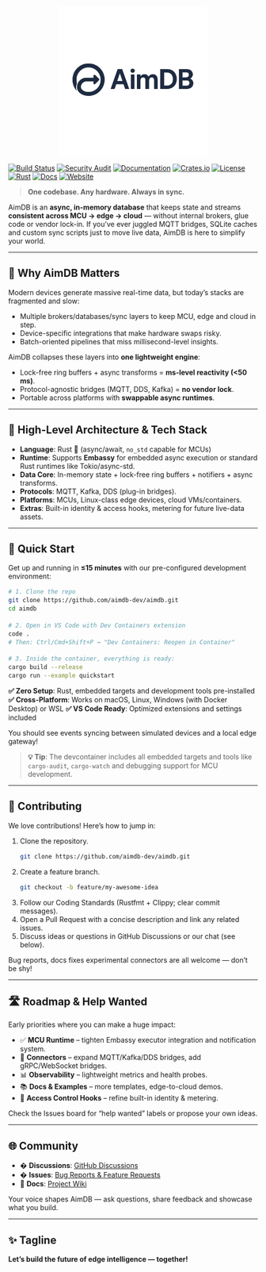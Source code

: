 <div align="center">
  <img src="assets/logo.png" alt="AimDB Logo" width="300">
</div>

[![Build Status](https://img.shields.io/github/actions/workflow/status/aimdb-dev/aimdb/ci.yml?branch=main)](https://github.com/aimdb-dev/aimdb/actions)
[![Security Audit](https://img.shields.io/github/actions/workflow/status/aimdb-dev/aimdb/security.yml?branch=main&label=security)](https://github.com/aimdb-dev/aimdb/actions)
[![Documentation](https://img.shields.io/github/actions/workflow/status/aimdb-dev/aimdb/docs.yml?branch=main&label=docs)](https://github.com/aimdb-dev/aimdb/actions)
[![Crates.io](https://img.shields.io/crates/v/aimdb.svg)](https://crates.io/crates/aimdb)
[![License](https://img.shields.io/badge/license-Apache%202.0-blue.svg)](LICENSE)
[![Rust](https://img.shields.io/badge/rust-stable-orange.svg)](https://www.rust-lang.org)
[![Docs](https://docs.rs/aimdb/badge.svg)](https://docs.rs/aimdb)
[![Website](https://img.shields.io/badge/website-aimdb.dev-blue.svg)](https://aimdb.dev)

> **One codebase. Any hardware. Always in sync.**

AimDB is an **async, in-memory database** that keeps state and streams **consistent across MCU → edge → cloud** — without internal brokers, glue code or vendor lock-in. If you’ve ever juggled MQTT bridges, SQLite caches and custom sync scripts just to move live data, AimDB is here to simplify your world.

---

## 🚀 Why AimDB Matters  
Modern devices generate massive real-time data, but today’s stacks are fragmented and slow:  
- Multiple brokers/databases/sync layers to keep MCU, edge and cloud in step.  
- Device-specific integrations that make hardware swaps risky.  
- Batch-oriented pipelines that miss millisecond-level insights.  

AimDB collapses these layers into **one lightweight engine**:  
- Lock-free ring buffers + async transforms = **ms-level reactivity (<50 ms)**.  
- Protocol-agnostic bridges (MQTT, DDS, Kafka) = **no vendor lock**.  
- Portable across platforms with **swappable async runtimes**.  

---

## 🧩 High-Level Architecture & Tech Stack  
- **Language**: Rust 🦀 (async/await, `no_std` capable for MCUs)  
- **Runtime**: Supports **Embassy** for embedded async execution or standard Rust runtimes like Tokio/async-std.  
- **Data Core**: In-memory state + lock-free ring buffers + notifiers + async transforms.  
- **Protocols**: MQTT, Kafka, DDS (plug-in bridges).  
- **Platforms**: MCUs, Linux-class edge devices, cloud VMs/containers.  
- **Extras**: Built-in identity & access hooks, metering for future live-data assets.  

---

## 🏃 Quick Start  
Get up and running in **≤15 minutes** with our pre-configured development environment:

```bash
# 1. Clone the repo
git clone https://github.com/aimdb-dev/aimdb.git
cd aimdb

# 2. Open in VS Code with Dev Containers extension
code .
# Then: Ctrl/Cmd+Shift+P → "Dev Containers: Reopen in Container"

# 3. Inside the container, everything is ready:
cargo build --release
cargo run --example quickstart
```

**✅ Zero Setup**: Rust, embedded targets and development tools pre-installed  
**✅ Cross-Platform**: Works on macOS, Linux, Windows (with Docker Desktop) or WSL
**✅ VS Code Ready**: Optimized extensions and settings included  

You should see events syncing between simulated devices and a local edge gateway!  

> **💡 Tip**: The devcontainer includes all embedded targets and tools like `cargo-audit`, `cargo-watch` and debugging support for MCU development.

---

## 🤝 Contributing  
We love contributions! Here’s how to jump in:  
1. Clone the repository.
   ```bash
   git clone https://github.com/aimdb-dev/aimdb.git
   ```
2. Create a feature branch. 
   ```bash
   git checkout -b feature/my-awesome-idea
   ```
3. Follow our Coding Standards (Rustfmt + Clippy; clear commit messages).  
4. Open a Pull Request with a concise description and link any related issues.  
5. Discuss ideas or questions in GitHub Discussions or our chat (see below).  

Bug reports, docs fixes experimental connectors are all welcome — don’t be shy!  

---

## 🛣 Roadmap & Help Wanted  
Early priorities where you can make a huge impact:  
- ✅ **MCU Runtime** – tighten Embassy executor integration and notification system.  
- 🧪 **Connectors** – expand MQTT/Kafka/DDS bridges, add gRPC/WebSocket bridges.  
- 📊 **Observability** – lightweight metrics and health probes.  
- 📚 **Docs & Examples** – more templates, edge-to-cloud demos.  
- 🔐 **Access Control Hooks** – refine built-in identity & metering.  

Check the Issues board for “help wanted” labels or propose your own ideas.  

---

## 🌐 Community  
- � **Discussions**: [GitHub Discussions](https://github.com/aimdb-dev/aimdb/discussions)
- � **Issues**: [Bug Reports & Feature Requests](https://github.com/aimdb-dev/aimdb/issues)
- 📖 **Docs**: [Project Wiki](https://github.com/aimdb-dev/aimdb/wiki)

Your voice shapes AimDB — ask questions, share feedback and showcase what you build.  

---

## ✨ Tagline  
**Let’s build the future of edge intelligence — together!**

